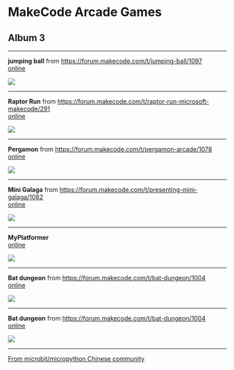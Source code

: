 # MakeCode Arcade Games
## Album 3

---------

**jumping ball** from https://forum.makecode.com/t/jumping-ball/1097  
[online](https://arcade.makecode.com/01670-90640-53765-21516)

![](arcade-jumping-ball.gif)

---------

**Raptor Run** from https://forum.makecode.com/t/raptor-run-microsoft-makecode/291  
[online](https://arcade.makecode.com/01557-22698-02189-74225)

![](arcade-Raptor-Run.gif)

---------

**Pergamon** from https://forum.makecode.com/t/pergamon-arcade/1078  
[online](https://arcade.makecode.com/79471-28049-02067-29794)

![](arcade-pergamon-arcade.gif)

---------

**Mini Galaga** from https://forum.makecode.com/t/presenting-mini-galaga/1082  
[online](https://arcade.makecode.com/21217-52862-26493-66020)

![](arcade-Mini-Galaga.gif)

---------

**MyPlatformer**   
[online](https://arcade.makecode.com/#pub:91882-30149-11921-75894)

![](arcade-MyPlatformer.gif)

---------

**Bat dungeon** from https://forum.makecode.com/t/bat-dungeon/1004  
[online](https://arcade.makecode.com/76866-08647-86101-41081)

![](arcade-bat-dungeon.gif)

---------

**Bat dungeon** from https://forum.makecode.com/t/bat-dungeon/1004  
[online](https://arcade.makecode.com/34912-69976-19528-57695)

![](arcade-bat-dungeon.gif)

---------


[From microbit/micropython Chinese community](http://www.micropython.org.cn)
